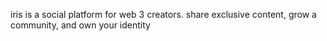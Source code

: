 iris is a social platform for web 3 creators. share exclusive content, grow a community, and own your identity